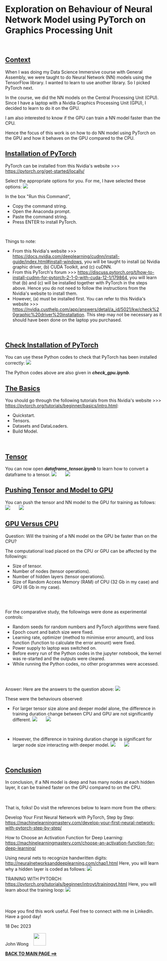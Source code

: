 # **Exploration on Behaviour of Neural Network Model using PyTorch on Graphics Processing Unit**
<br>

## <u>**Context**</u>

When I was doing my Data Science Immersive course with General Assembly, we were taught to do Neural Network (NN) models using the TensorFlow library. I wanted to learn to use another library. So I picked PyTorch next.
<br>

In the course, we did the NN models on the Central Processing Unit (CPU). Since I have a laptop with a Nvidia Graphics Processing Unit (GPU), I decided to learn to do it on the GPU.
<br>

I am also interested to know if the GPU can train a NN model faster than the CPU.
<br>

Hence the focus of this work is on how to do NN model using PyTorch on the GPU and how it behaves on the GPU compared to the CPU.
<br>

## <u>**Installation of PyTorch**</u>

PyTorch can be installed from this Nvidia's website >>> https://pytorch.org/get-started/locally/
<br>

Select the appropriate options for you.
For me, I have selected these options:
<img src='pytorch_installation.PNG'>
<br>

In the box "Run this Command",
* Copy the command string.
* Open the Anaconda prompt.
* Paste the command string.
* Press ENTER to install PyTorch.
<br>

Things to note:
* From this Nvidia's website >>> https://docs.nvidia.com/deeplearning/cudnn/install-guide/index.html#install-windows, you will be taught to install (a) Nvidia graphic driver, (b) CUDA Toolkit, and (c) cuDNN.
* From this PyTorch's forum >>> https://discuss.pytorch.org/t/how-to-install-cudnn-for-pytorch-2-1-0-with-cuda-12-1/179864, you will learn that (b) and (c) will be installed together with PyTorch in the steps above. Hence you do not need to follow the instructions from the Nvidia's website to install them.
* However, (a) must be installed first. You can refer to this Nvidia's website >>> https://nvidia.custhelp.com/app/answers/detail/a_id/5021/kw/check%20graphic%20driver%20installation. This step may not be necessary as it should have been done on the laptop you purchased.
<br>

## <u>**Check Installation of PyTorch**</u>

You can use these Python codes to check that PyTorch has been installed correctly:
<img src='check_gpu.PNG'>
<br>

The Python codes above are also given in ***check_gpu.ipynb***.
<br>

## <u>**The Basics**</u>

You should go through the following tutorials from this Nvidia's website >>> https://pytorch.org/tutorials/beginner/basics/intro.html:
* Quickstart.
* Tensors.
* Datasets and DataLoaders.
* Build Model.
<br>

## <u>**Tensor**</u>

You can now open ***dataframe_tensor.ipynb*** to learn how to convert a dataframe to a tensor.
<img src='dataframe_tensor1.PNG'> &nbsp;&nbsp;&nbsp;&nbsp;&nbsp; <img src='dataframe_tensor2.PNG'>
<br>

## <u>**Pushing Tensor and Model to GPU**</u>

You can push the tensor and NN model to the GPU for training as follows:
<img src='push_to_gpu1.PNG'> &nbsp;&nbsp;&nbsp;&nbsp;&nbsp; <img src='push_to_gpu2.PNG'>
<br>

## <u>**GPU Versus CPU**</u>

Question: Will the training of a NN model on the GPU be faster than on the CPU?
<br>

The computational load placed on the CPU or GPU can be affected by the followings:
* Size of tensor.
* Number of nodes (tensor operations).
* Number of hidden layers (tensor operations).
* Size of Random Access Memory (RAM) of CPU (32 Gb in my case) and GPU (6 Gb in my case).
<br>
<br>


For the comparative study, the followings were done as experimental controls:
* Random seeds for random numbers and PyTorch algorithms were fixed.
* Epoch count and batch size were fixed.
* Learning rate, optimizer (method to minimise error amount), and loss function (function to calculate the error amount) were fixed.
* Power supply to laptop was switched on.
* Before every run of the Python codes in the jupyter notebook, the kernel was re-started and the outputs were cleared.
* While running the Python codes, no other programmes were accessed.
<br>
<br>

Answer: Here are the answers to the question above:
<img src='training_duration_1.PNG'>
<br>

These were the behaviours observed:
* For larger tensor size alone and deeper model alone, the difference in training duration change between CPU and GPU are not significantly different.
<img src='training_duration_2.PNG'> &nbsp;&nbsp;&nbsp;&nbsp;&nbsp; <img src='training_duration_3.PNG'>
<br>

* However, the difference in training duration change is significant for larger node size interacting with deeper model.
<img src='training_duration_4.PNG'> &nbsp;&nbsp;&nbsp;&nbsp;&nbsp; <img src='training_duration_5.PNG'>
<br>

## <u>**Conclusion**</u>
In conclusion, if a NN model is deep and has many nodes at each hidden layer, it can be trained faster on the GPU compared to on the CPU.
<br>
<br>
<br>

That is, folks! Do visit the references below to learn more from the others:
<br>

Develop Your First Neural Network with PyTorch, Step by Step:  
https://machinelearningmastery.com/develop-your-first-neural-network-with-pytorch-step-by-step/
<br>

How to Choose an Activation Function for Deep Learning:  
https://machinelearningmastery.com/choose-an-activation-function-for-deep-learning/
<br>

Using neural nets to recognize handwritten digits:  
http://neuralnetworksanddeeplearning.com/chap1.html
Here, you will learn why a hidden layer is coded as follows:
<img src='hidden_layer_definition.PNG'>
<br>

TRAINING WITH PYTORCH:  
https://pytorch.org/tutorials/beginner/introyt/trainingyt.html
Here, you will learn about the training loop:
<img src='training_loop.PNG'>
<br>
<br>
<br>
<br>
Hope you find this work useful. Feel free to connect with me in LinkedIn. Have a good day!

18 Dec 2023

John Wong &nbsp;&nbsp; [<img src='linkedin.png' height="40"/>](https://www.linkedin.com/in/wongchikeongjohn)
<br>

**[BACK TO MAIN PAGE ==>](https://github.com/johnwck/my_da_ds_work/tree/master)**
<br>
